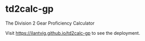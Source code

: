 # td2calc-gp

The Division 2 Gear Proficiency Calculator

Visit <a href="https://ilantvig.github.io/td2calc-gp" target="_blank">https://ilantvig.github.io/td2calc-gp</a> to see the deployment.